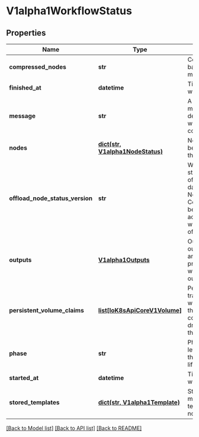 # V1alpha1WorkflowStatus

## Properties
Name | Type | Description | Notes
------------ | ------------- | ------------- | -------------
**compressed_nodes** | **str** | Compressed and base64 decoded Nodes map | [optional] 
**finished_at** | **datetime** | Time at which this workflow completed | [optional] 
**message** | **str** | A human readable message indicating details about why the workflow is in this condition. | [optional] 
**nodes** | [**dict(str, V1alpha1NodeStatus)**](V1alpha1NodeStatus.md) | Nodes is a mapping between a node ID and the node&#39;s status. | [optional] 
**offload_node_status_version** | **str** | Whether on not node status has been offloaded to a database. If exists, then Nodes and CompressedNodes will be empty. This will actually be populated with a hash of the offloaded data. | [optional] 
**outputs** | [**V1alpha1Outputs**](V1alpha1Outputs.md) | Outputs captures output values and artifact locations produced by the workflow via global outputs | [optional] 
**persistent_volume_claims** | [**list[IoK8sApiCoreV1Volume]**](IoK8sApiCoreV1Volume.md) | PersistentVolumeClaims tracks all PVCs that were created as part of the workflow. The contents of this list are drained at the end of the workflow. | [optional] 
**phase** | **str** | Phase a simple, high-level summary of where the workflow is in its lifecycle. | [optional] 
**started_at** | **datetime** | Time at which this workflow started | [optional] 
**stored_templates** | [**dict(str, V1alpha1Template)**](V1alpha1Template.md) | StoredTemplates is a mapping between a template ref and the node&#39;s status. | [optional] 

[[Back to Model list]](../README.md#documentation-for-models) [[Back to API list]](../README.md#documentation-for-api-endpoints) [[Back to README]](../README.md)


